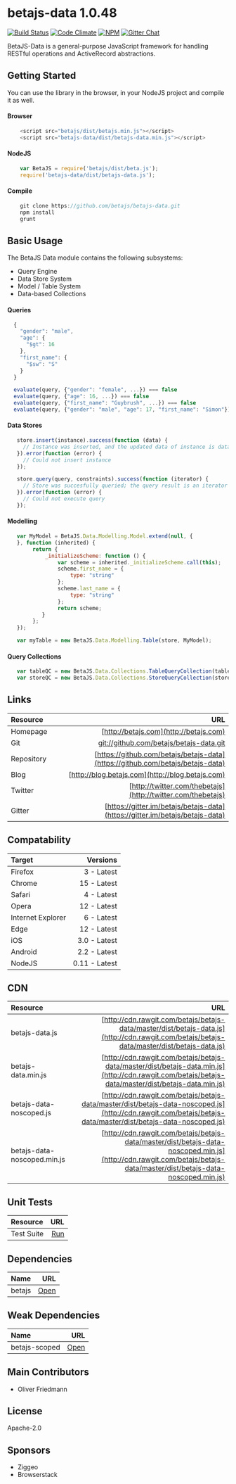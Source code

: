 # betajs-data 1.0.48
[![Build Status](https://api.travis-ci.org/betajs/betajs-data.svg?branch=master)](https://travis-ci.org/betajs/betajs-data)
[![Code Climate](https://codeclimate.com/github/betajs/betajs-data/badges/gpa.svg)](https://codeclimate.com/github/betajs/betajs-data)
[![NPM](https://img.shields.io/npm/v/betajs-data.svg?style=flat)](https://www.npmjs.com/package/betajs-data)
[![Gitter Chat](https://badges.gitter.im/betajs/betajs-data.svg)](https://gitter.im/betajs/betajs-data)

BetaJS-Data is a general-purpose JavaScript framework for handling RESTful operations and ActiveRecord abstractions.



## Getting Started


You can use the library in the browser, in your NodeJS project and compile it as well.

#### Browser

```javascript
	<script src="betajs/dist/betajs.min.js"></script>
	<script src="betajs-data/dist/betajs-data.min.js"></script>
``` 

#### NodeJS

```javascript
	var BetaJS = require('betajs/dist/beta.js');
	require('betajs-data/dist/betajs-data.js');
```

#### Compile

```javascript
	git clone https://github.com/betajs/betajs-data.git
	npm install
	grunt
```



## Basic Usage


The BetaJS Data module contains the following subsystems:
- Query Engine
- Data Store System
- Model / Table System
- Data-based Collections

#### Queries

```javascript
  {
    "gender": "male",
    "age": {
      "$gt": 16
    },
    "first_name": {
      "$sw": "S"
    }
  }
```

```javascript
  evaluate(query, {"gender": "female", ...}) === false
  evaluate(query, {"age": 16, ...}) === false
  evaluate(query, {"first_name": "Guybrush", ...}) === false
  evaluate(query, {"gender": "male", "age": 17, "first_name": "Simon"}) === true
``` 

#### Data Stores

```javascript
   store.insert(instance).success(function (data) {
     // Instance was inserted, and the updated data of instance is data (including the id)
   }).error(function (error) {
     // Could not insert instance
   });
```

```javascript
   store.query(query, constraints).success(function (iterator) {
     // Store was succesfully queried; the query result is an iterator over matched instances.
   }).error(function (error) {
     // Could not execute query
   });
```


#### Modelling

```javascript
   var MyModel = BetaJS.Data.Modelling.Model.extend(null, {
   }, function (inherited) {
        return {
            _initializeScheme: function () {
                var scheme = inherited._initializeScheme.call(this);
                scheme.first_name = {
                    type: "string"
                };
                scheme.last_name = {
                    type: "string"
                };
                return scheme;
           }
        };
   });
```

```javascript
   var myTable = new BetaJS.Data.Modelling.Table(store, MyModel);
```


#### Query Collections

```javascript
   var tableQC = new BetaJS.Data.Collections.TableQueryCollection(table, query, options);
   var storeQC = new BetaJS.Data.Collections.StoreQueryCollection(store, query, options);
```



## Links
| Resource   | URL |
| :--------- | --: |
| Homepage   | [http://betajs.com](http://betajs.com) |
| Git        | [git://github.com/betajs/betajs-data.git](git://github.com/betajs/betajs-data.git) |
| Repository | [https://github.com/betajs/betajs-data](https://github.com/betajs/betajs-data) |
| Blog       | [http://blog.betajs.com](http://blog.betajs.com) | 
| Twitter    | [http://twitter.com/thebetajs](http://twitter.com/thebetajs) | 
| Gitter     | [https://gitter.im/betajs/betajs-data](https://gitter.im/betajs/betajs-data) | 



## Compatability
| Target | Versions |
| :----- | -------: |
| Firefox | 3 - Latest |
| Chrome | 15 - Latest |
| Safari | 4 - Latest |
| Opera | 12 - Latest |
| Internet Explorer | 6 - Latest |
| Edge | 12 - Latest |
| iOS | 3.0 - Latest |
| Android | 2.2 - Latest |
| NodeJS | 0.11 - Latest |


## CDN
| Resource | URL |
| :----- | -------: |
| betajs-data.js | [http://cdn.rawgit.com/betajs/betajs-data/master/dist/betajs-data.js](http://cdn.rawgit.com/betajs/betajs-data/master/dist/betajs-data.js) |
| betajs-data.min.js | [http://cdn.rawgit.com/betajs/betajs-data/master/dist/betajs-data.min.js](http://cdn.rawgit.com/betajs/betajs-data/master/dist/betajs-data.min.js) |
| betajs-data-noscoped.js | [http://cdn.rawgit.com/betajs/betajs-data/master/dist/betajs-data-noscoped.js](http://cdn.rawgit.com/betajs/betajs-data/master/dist/betajs-data-noscoped.js) |
| betajs-data-noscoped.min.js | [http://cdn.rawgit.com/betajs/betajs-data/master/dist/betajs-data-noscoped.min.js](http://cdn.rawgit.com/betajs/betajs-data/master/dist/betajs-data-noscoped.min.js) |


## Unit Tests
| Resource | URL |
| :----- | -------: |
| Test Suite | [Run](http://rawgit.com/betajs/betajs-data/master/tests/tests.html) |


## Dependencies
| Name | URL |
| :----- | -------: |
| betajs | [Open](https://github.com/betajs/betajs) |


## Weak Dependencies
| Name | URL |
| :----- | -------: |
| betajs-scoped | [Open](https://github.com/betajs/betajs-scoped) |


## Main Contributors

- Oliver Friedmann

## License

Apache-2.0






## Sponsors

- Ziggeo
- Browserstack



